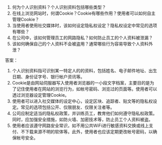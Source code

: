 1. 何为个人识别资料？个人识别资料包括哪些类型？
2. 在线上浏览网站时，何谓Cookie？Cookie有哪些作用？使用者可以如何自主管理Cookie？
3. 当使用者使用社交媒体时，该如何设定隐私权设定？隐私权设定中常见的选项有哪些？
4. 在公司中，该如何管理员工的网路隐私？如何防止员工的个人资料被泄漏？
5. 该如何确保自己的个人资料不会被盗用？通常哪些行为容易导致个人资料外泄？

答案：
1. 个人识别资料指可识别某一特定人的的资料，包括姓名、电子邮件地址、出生日期、身份证字号、银行帐户资讯等。 
2. Cookie是由网站伺服器写入使用者浏览器的一小段文字档案，主要目的是为了记住使用者在网站的浏览行为，如帐号密码、浏览过的页面等。使用者可以透过浏览器设定管理Cookie。
3. 使用者可以进入社交媒体的设定中心，设定区块、追踪者、贴文等的隐私权设定。常见的选项包括公开、仅限朋友、仅限关注者等。
4. 公司应制定适当的隐私权政策，并训练员工，教育他们如何遵守隐私权政策。同时，应加强安全措施，如防火墙、加密技术等，防止员工个人资料被盗。
5. 使用者应该遵守网路安全常识，如不用公共WiFi进行敏感资料交换或线上支付、不下载来源不明的软体等。此外，使用者也应该定期更改帐号密码，以确保帐号安全。